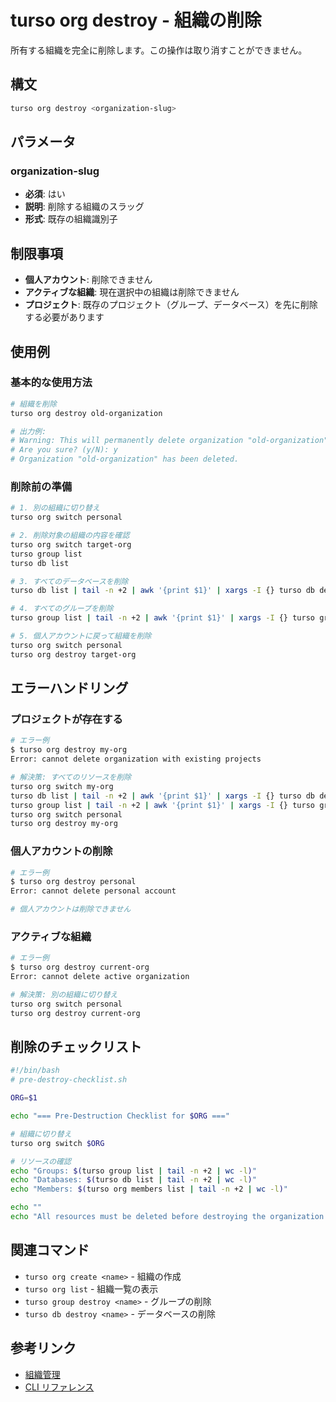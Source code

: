 # turso org destroy - 組織の削除

所有する組織を完全に削除します。この操作は取り消すことができません。

## 構文

```bash
turso org destroy <organization-slug>
```

## パラメータ

### organization-slug
- **必須**: はい
- **説明**: 削除する組織のスラッグ
- **形式**: 既存の組織識別子

## 制限事項

- **個人アカウント**: 削除できません
- **アクティブな組織**: 現在選択中の組織は削除できません
- **プロジェクト**: 既存のプロジェクト（グループ、データベース）を先に削除する必要があります

## 使用例

### 基本的な使用方法

```bash
# 組織を削除
turso org destroy old-organization

# 出力例:
# Warning: This will permanently delete organization "old-organization" and all its resources.
# Are you sure? (y/N): y
# Organization "old-organization" has been deleted.
```

### 削除前の準備

```bash
# 1. 別の組織に切り替え
turso org switch personal

# 2. 削除対象の組織の内容を確認
turso org switch target-org
turso group list
turso db list

# 3. すべてのデータベースを削除
turso db list | tail -n +2 | awk '{print $1}' | xargs -I {} turso db destroy {} --yes

# 4. すべてのグループを削除
turso group list | tail -n +2 | awk '{print $1}' | xargs -I {} turso group destroy {} --yes

# 5. 個人アカウントに戻って組織を削除
turso org switch personal
turso org destroy target-org
```

## エラーハンドリング

### プロジェクトが存在する

```bash
# エラー例
$ turso org destroy my-org
Error: cannot delete organization with existing projects

# 解決策: すべてのリソースを削除
turso org switch my-org
turso db list | tail -n +2 | awk '{print $1}' | xargs -I {} turso db destroy {} --yes
turso group list | tail -n +2 | awk '{print $1}' | xargs -I {} turso group destroy {} --yes
turso org switch personal
turso org destroy my-org
```

### 個人アカウントの削除

```bash
# エラー例
$ turso org destroy personal
Error: cannot delete personal account

# 個人アカウントは削除できません
```

### アクティブな組織

```bash
# エラー例
$ turso org destroy current-org
Error: cannot delete active organization

# 解決策: 別の組織に切り替え
turso org switch personal
turso org destroy current-org
```

## 削除のチェックリスト

```bash
#!/bin/bash
# pre-destroy-checklist.sh

ORG=$1

echo "=== Pre-Destruction Checklist for $ORG ==="

# 組織に切り替え
turso org switch $ORG

# リソースの確認
echo "Groups: $(turso group list | tail -n +2 | wc -l)"
echo "Databases: $(turso db list | tail -n +2 | wc -l)"
echo "Members: $(turso org members list | tail -n +2 | wc -l)"

echo ""
echo "All resources must be deleted before destroying the organization."
```

## 関連コマンド

- `turso org create <name>` - 組織の作成
- `turso org list` - 組織一覧の表示
- `turso group destroy <name>` - グループの削除
- `turso db destroy <name>` - データベースの削除

## 参考リンク

- [組織管理](../../features/organizations.md)
- [CLI リファレンス](../README.md)
